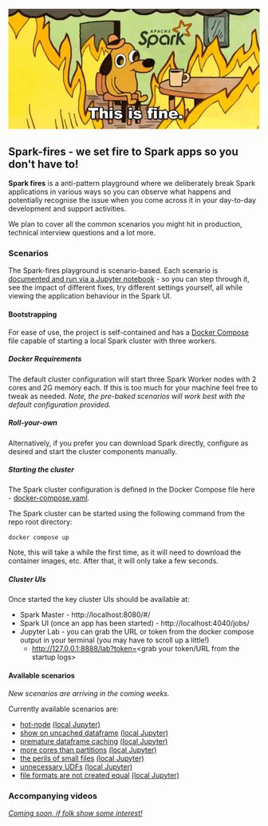 ![Spark-fires - we set fire to Spark apps so you don't have to!](notebooks/img/this-is-fine-spark.jpeg?raw=true)

## Spark-fires - we set fire to Spark apps so you don't have to!

**Spark fires** is a anti-pattern playground where we deliberately break Spark applications in various ways so you can observe what happens and potentially recognise the issue when you come across it in your day-to-day development and support activities.

We plan to cover all the common scenarios you might hit in production, technical interview questions and a lot more.

### Scenarios
The Spark-fires playground is scenario-based. Each scenario is [documented and run via a Jupyter notebook](notebooks) - so you can step through it, see the impact of different fixes, try different settings yourself, all while viewing the application behaviour in the Spark UI. 

#### Bootstrapping
For ease of use, the project is self-contained and has a [Docker Compose](https://docs.docker.com/compose/) file capable of starting a local Spark cluster with three workers. 

##### Docker Requirements
The default cluster configuration will start three Spark Worker nodes with 2 cores and 2G memory each. If this is too much for your machine feel free to tweak as needed. _Note, the pre-baked scenarios will work best with the default configuration provided._

##### Roll-your-own
Alternatively, if you prefer you can download Spark directly, configure as desired and start the cluster components manually. 

##### Starting the cluster
The Spark cluster configuration is defined in the Docker Compose file here - [docker-compose.yaml](docker-compose.yaml). 

The Spark cluster can be started using the following command from the repo root directory:
```
docker compose up
```

Note, this will take a while the first time, as it will need to download the container images, etc. After that, it will only take a few seconds.

##### Cluster UIs
Once started the key cluster UIs should be available at:
 * Spark Master - http://localhost:8080/#/
 * Spark UI (once an app has been started) - http://localhost:4040/jobs/
 * Jupyter Lab - you can grab the URL or token from the docker compose output in your terminal (you may have to scroll up a little!)
   * http://127.0.0.1:8888/lab?token=<grab your token/URL from the startup logs>

#### Available scenarios

*New scenarios are arriving in the coming weeks.*

Currently available scenarios are:
* [hot-node](notebooks/hot-node.ipynb) [(local Jupyter)](http://127.0.0.1:8888/lab/tree/work/hot-node.ipynb)
* [show on uncached dataframe](notebooks/show-on-uncached-df.ipynb) [(local Jupyter)](http://127.0.0.1:8888/lab/tree/work/show-on-uncached-df.ipynb)
* [premature dataframe caching](notebooks/premature-caching.ipynb) [(local Jupyter)](http://127.0.0.1:8888/lab/tree/work/premature-caching.ipynb)
* [more cores than partitions](notebooks/more-cores-than-partitions.ipynb) [(local Jupyter)](http://127.0.0.1:8888/lab/tree/work/more-cores-than-partitions.ipynb)
* [the perils of small files](notebooks/small-files-issues.ipynb) [(local Jupyter)](http://127.0.0.1:8888/lab/tree/work/small-files-issues.ipynb)
* [unnecessary UDFs](notebooks/unnecessary-udfs.ipynb) [(local Jupyter)](http://127.0.0.1:8888/lab/tree/work/unnecessary-udfs.ipynb)
* [file formats are not created equal](notebooks/file-formats-are-not-created-equal.ipynb) [(local Jupyter)](http://127.0.0.1:8888/lab/tree/work/file-formats-are-not-created-equal.ipynb)

### Accompanying videos

*[Coming soon, if folk show some interest!](https://www.youtube.com/@spark-fires-kz5qt/community)*
